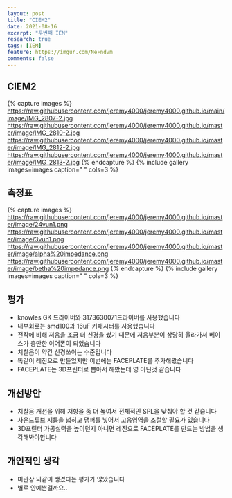 ```yaml
---
layout: post
title: "CIEM2"
date: 2021-08-16
excerpt: "두번째 IEM"
research: true
tags: [IEM]
feature: https://imgur.com/NeFndvm
comments: false
---
```


## CIEM2
{% capture images %}
https://raw.githubusercontent.com/jeremy4000/jeremy4000.github.io/main/image/IMG_2807-2.jpg
https://raw.githubusercontent.com/jeremy4000/jeremy4000.github.io/master/image/IMG_2810-2.jpg
https://raw.githubusercontent.com/jeremy4000/jeremy4000.github.io/master/image/IMG_2812-2.jpg
https://raw.githubusercontent.com/jeremy4000/jeremy4000.github.io/master/image/IMG_2813-2.jpg
{% endcapture %}
{% include gallery images=images caption=" " cols=3 %}

## 측정표
{% capture images %}
https://raw.githubusercontent.com/jeremy4000/jeremy4000.github.io/master/image/24vun1.png
https://raw.githubusercontent.com/jeremy4000/jeremy4000.github.io/master/image/3vun1.png
https://raw.githubusercontent.com/jeremy4000/jeremy4000.github.io/master/image/alpha%20impedance.png
https://raw.githubusercontent.com/jeremy4000/jeremy4000.github.io/master/image/betha%20impedance.png
{% endcapture %}
{% include gallery images=images caption=" " cols=3 %}


## 평가
* knowles GK 드라이버와 3173630071드라이버를 사용했습니다 
* 내부회로는 smd100과 16uF 커패시터를 사용했습니다
* 전작에 비해 저음을 조금 더 신경을 썼기 때문에 저음부분이 상당히 올라가서 베이스가 충만한 이어폰이 되었습니다
* 치찰음이 약간 신경쓰이는 수준입니다
* 똑같이 레진으로 만들었지만 이번에는 FACEPLATE를 추가해봤습니다
* FACEPLATE는 3D프린터로 뽑아서 해봤는데 영 아닌것 같습니다



## 개선방안
* 치찰음 개선을 위해 저항을 좀 더 높여서 전체적인 SPL을 낮춰야 할 것 같습니다
* 사운드튜브 지름을 넓히고 댐퍼를 넣어서 고음영역을 조절할 필요가 있습니다
* 3D프린터 가공실력을 높이던지 아니면 레진으로 FACEPLATE를 만드는 방법을 생각해봐야합니다


## 개인적인 생각
* 미관상 뇌같이 생겼다는 평가가 많았습니다
* 별로 안예쁜걸까요..
